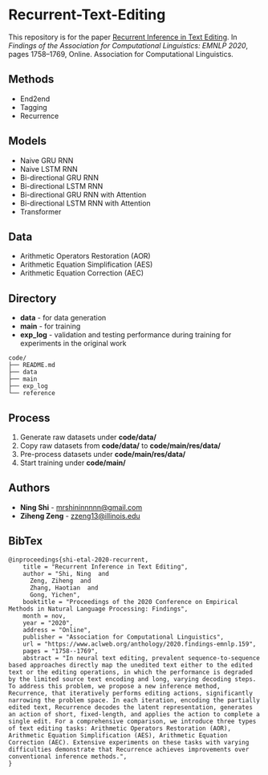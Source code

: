 # Recurrent-Text-Editing

This repository is for the paper [Recurrent Inference in Text Editing](https://www.aclweb.org/anthology/2020.findings-emnlp.159/). In *Findings of the Association for Computational Linguistics: EMNLP 2020*, pages 1758–1769, Online. Association for Computational Linguistics.

## Methods
+ End2end
+ Tagging
+ Recurrence

## Models
+ Naive GRU RNN
+ Naive LSTM RNN
+ Bi-directional GRU RNN
+ Bi-directional LSTM RNN
+ Bi-directional GRU RNN with Attention
+ Bi-directional LSTM RNN with Attention
+ Transformer

## Data
+ Arithmetic Operators Restoration (AOR)
+ Arithmetic Equation Simplification (AES)
+ Arithmetic Equation Correction (AEC)

## Directory
+ **data** - for data generation
+ **main** - for training 
+ **exp_log** - validation and testing performance during training for experiments in the original work
```
code/
├── README.md
├── data
├── main
├── exp_log
└── reference
```

## Process
1. Generate raw datasets under **code/data/**
2. Copy raw datasets from **code/data/** to **code/main/res/data/**
3. Pre-process datasets under **code/main/res/data/**
4. Start training under **code/main/**

## Authors
* **Ning Shi** - mrshininnnnn@gmail.com
* **Ziheng Zeng** - zzeng13@illinois.edu

## BibTex
```
@inproceedings{shi-etal-2020-recurrent,
    title = "Recurrent Inference in Text Editing",
    author = "Shi, Ning  and
      Zeng, Ziheng  and
      Zhang, Haotian  and
      Gong, Yichen",
    booktitle = "Proceedings of the 2020 Conference on Empirical Methods in Natural Language Processing: Findings",
    month = nov,
    year = "2020",
    address = "Online",
    publisher = "Association for Computational Linguistics",
    url = "https://www.aclweb.org/anthology/2020.findings-emnlp.159",
    pages = "1758--1769",
    abstract = "In neural text editing, prevalent sequence-to-sequence based approaches directly map the unedited text either to the edited text or the editing operations, in which the performance is degraded by the limited source text encoding and long, varying decoding steps. To address this problem, we propose a new inference method, Recurrence, that iteratively performs editing actions, significantly narrowing the problem space. In each iteration, encoding the partially edited text, Recurrence decodes the latent representation, generates an action of short, fixed-length, and applies the action to complete a single edit. For a comprehensive comparison, we introduce three types of text editing tasks: Arithmetic Operators Restoration (AOR), Arithmetic Equation Simplification (AES), Arithmetic Equation Correction (AEC). Extensive experiments on these tasks with varying difficulties demonstrate that Recurrence achieves improvements over conventional inference methods.",
}
```
